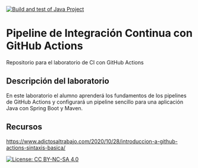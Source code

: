[![Build and test of Java Project](https://github.com/ETSISI-EMS/ems2023_lab_1_3_ci_github_actions-solanomora12/actions/workflows/main.yml/badge.svg)](https://github.com/ETSISI-EMS/ems2023_lab_1_3_ci_github_actions-solanomora12/actions/workflows/main.yml)

# Pipeline de Integración Continua con GitHub Actions

Repositorio para el laboratorio de CI con GitHub Actions

## Descripción del laboratorio

En este laboratorio el alumno aprenderá los fundamentos de los pipelines de GitHub Actions y configurará un pipeline
sencillo para una aplicación Java con Spring Boot y Maven. 

## Recursos
https://www.adictosaltrabajo.com/2020/10/28/introduccion-a-github-actions-sintaxis-basica/

[![License: CC BY-NC-SA 4.0](https://img.shields.io/badge/License-CC_BY--NC--SA_4.0-lightgrey.svg)](https://creativecommons.org/licenses/by-nc-sa/4.0/)
